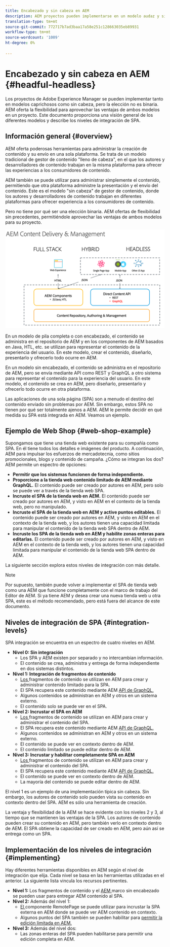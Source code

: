 ```yaml
---
title: Encabezado y sin cabeza en AEM
description: AEM proyectos pueden implementarse en un modelo audaz y sin cabeza, pero la elección no es binaria. AEM oferta la flexibilidad para aprovechar las ventajas de ambos modelos en un proyecto.
translation-type: tm+mt
source-git-commit: 772717b7ad3baa17a58e251c128663035eb89931
workflow-type: tm+mt
source-wordcount: '1009'
ht-degree: 0%

---
```



# Encabezado y sin cabeza en AEM {#headful-headless}

Los proyectos de Adobe Experience Manager se pueden implementar tanto en modelos caprichosos como sin cabeza, pero la elección no es binaria. AEM oferta la flexibilidad para aprovechar las ventajas de ambos modelos en un proyecto. Este documento proporciona una visión general de los diferentes modelos y describe los niveles de integración de SPA.

## Información general {#overview}

AEM oferta poderosas herramientas para administrar la creación de contenido y su envío en una sola plataforma. Se trata de un modelo tradicional de gestor de contenido &quot;lleno de cabeza&quot;, en el que los autores y desarrolladores de contenido trabajan en la misma plataforma para ofrecer las experiencias a los consumidores de contenido.

AEM también se puede utilizar para administrar simplemente el contenido, permitiendo que otra plataforma administre la presentación y el envío del contenido. Este es el modelo &quot;sin cabeza&quot; de gestor de contenido, donde los autores y desarrolladores de contenido trabajan en diferentes plataformas para ofrecer experiencia a los consumidores de contenido.

Pero no tiene por qué ser una elección binaria. AEM ofertas de flexibilidad sin precedentes, permitiéndole aprovechar las ventajas de ambos modelos para su proyecto.

![Modelos de implementación de AEM](headless/assets/aem-implementation-models.png)

En un modelo de pila completa o con encabezado, el contenido se administra en el repositorio de AEM y en los componentes de AEM basados en Java, HTL, etc. se utilizan para representar el contenido de la experiencia del usuario. En este modelo, crear el contenido, diseñarlo, presentarlo y ofrecerlo todo ocurre en AEM.

En un modelo sin encabezado, el contenido se administra en el repositorio de AEM, pero se envía mediante API como REST y GraphQL a otro sistema para representar el contenido para la experiencia del usuario. En este modelo, el contenido se crea en AEM, pero diseñarlo, presentarlo y ofrecerlo todo ocurre en otra plataforma.

Las aplicaciones de una sola página (SPA) son a menudo el destino del contenido enviado sin problemas por AEM. Sin embargo, estos SPA no tienen por qué ser totalmente ajenos a AEM. AEM le permite decidir en qué medida su SPA está integrada en AEM. Veamos un ejemplo.

## Ejemplo de Web Shop {#web-shop-example}

Supongamos que tiene una tienda web existente para su compañía como SPA. En él tiene todos los detalles e imágenes del producto. A continuación, AEM para impulsar los esfuerzos de mercadotecnia, como sitios promocionales, blogs y contenido de campaña. ¿Cómo se integran los dos? AEM permite un espectro de opciones:

* **Permitir que los sistemas funcionen de forma independiente.**
* **Proporcione a la tienda web contenido limitado de AEM mediante GraphQL.** El contenido puede ser creado por autores en AEM, pero solo se puede ver a través de la tienda web SPA.
* **Incruste el SPA de la tienda web en AEM.** El contenido puede ser creado por autores en AEM, y visto en AEM en el contexto de la tienda web, pero no manipulado.
* **Incruste el SPA de la tienda web en AEM y active puntos editables.** El contenido puede ser creado por autores en AEM, y visto en AEM en el contexto de la tienda web, y los autores tienen una capacidad limitada para manipular el contenido de la tienda web SPA dentro de AEM.
* **Incruste los SPA de la tienda web en AEM y habilite zonas enteras para editarlas.** El contenido puede ser creado por autores en AEM, y visto en AEM en el contexto de la tienda web, y los autores tienen una capacidad limitada para manipular el contenido de la tienda web SPA dentro de AEM.

La siguiente sección explora estos niveles de integración con más detalle.

>[!NOTE]
>
>Por supuesto, también puede volver a implementar el SPA de tienda web como una AEM que funcione completamente con el marco de trabajo del Editor de AEM.[](/help/implementing/developing/hybrid/introduction.md) Si ya tiene AEM y desea crear una nueva tienda web u otra SPA, este es el método recomendado, pero está fuera del alcance de este documento.

## Niveles de integración de SPA {#integration-levels}

SPA integración se encuentra en un espectro de cuatro niveles en AEM.

* **Nivel 0: Sin integración**
   * Los SPA y AEM existen por separado y no intercambian información.
   * El contenido se crea, administra y entrega de forma independiente en dos sistemas distintos.
* **Nivel 1: Integración de fragmentos de contenido**
   * [Los ](/help/assets/content-fragments/content-fragments.md) fragmentos de contenido se utilizan en AEM para crear y administrar contenido limitado para la SPA.
   * El SPA recupera este contenido mediante AEM [API de GraphQL.](/help/assets/content-fragments/graphql-api-content-fragments.md)
   * Algunos contenidos se administran en AEM y otros en un sistema externo.
   * El contenido solo se puede ver en el SPA.
* **Nivel 2: Incrustar el SPA en AEM**
   * [Los ](/help/assets/content-fragments/content-fragments.md) fragmentos de contenido se utilizan en AEM para crear y administrar el contenido del SPA.
   * El SPA recupera este contenido mediante AEM [API de GraphQL.](/help/assets/content-fragments/graphql-api-content-fragments.md)
   * Algunos contenidos se administran en AEM y otros en un sistema externo.
   * El contenido se puede ver en contexto dentro de AEM.
   * El contenido limitado se puede editar dentro de AEM.
* **Nivel 3: Incrustar y habilitar completamente SPA en AEM**
   * [Los ](/help/assets/content-fragments/content-fragments.md) fragmentos de contenido se utilizan en AEM para crear y administrar el contenido del SPA.
   * El SPA recupera este contenido mediante AEM [API de GraphQL.](/help/assets/content-fragments/graphql-api-content-fragments.md)
   * El contenido se puede ver en contexto dentro de AEM.
   * La mayoría del contenido se puede editar dentro de AEM.

El nivel 1 es un ejemplo de una implementación típica sin cabeza. Sin embargo, los autores de contenido solo pueden vista su contenido en contexto dentro del SPA. AEM es sólo una herramienta de creación.

La ventaja y flexibilidad de la AEM se hace evidente con los niveles 2 y 3, al tiempo que se mantienen las ventajas de la SPA. Los autores de contenido pueden crear su contenido en AEM, pero también verlo en contexto dentro de AEM. El SPA obtiene la capacidad de ser creado en AEM, pero aún así se entrega como un SPA.

## Implementación de los niveles de integración {#implementing}

Hay diferentes herramientas disponibles en AEM según el nivel de integración que elija. Cada nivel se basa en las herramientas utilizadas en el anterior. La siguiente lista vincula los recursos pertinentes.

* **Nivel 1:** Los fragmentos de contenido y el  [AEM ](/help/implementing/developing/headless/introduction.md) marco sin encabezado se pueden usar para entregar AEM contenido al SPA.
* **Nivel 2:** Además del nivel 1:
   * [El ](/help/implementing/developing/hybrid/remote-page.md) componente RemotePage se puede utilizar para incrustar la SPA externa en AEM donde se puede ver AEM contenido en contexto.
   * Algunos puntos del SPA también se pueden habilitar para [permitir la edición limitada en AEM.](/help/implementing/developing/hybrid/editing-external-spa.md)
* **Nivel 3:** Además del nivel dos:
   * Las zonas enteras del SPA pueden habilitarse para permitir una edición completa en AEM.
